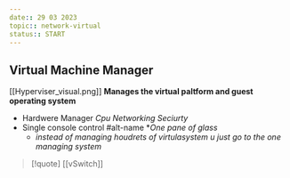 ```yaml
---
date:: 29 03 2023
topic:: network-virtual
status:: START
---
```

## Virtual Machine Manager

[[Hyperviser_visual.png]]
**Manages the virtual paltform and guest operating system**
 - Hardwere Manager
	 *Cpu Networking Seciurty*
- Single console control 
	#alt-name **One pane of glass*
	-   *instead of managing houdrets of virtulasystem u just go to the one managing system*
	 $$ $$
> [!quote] [[vSwitch]]